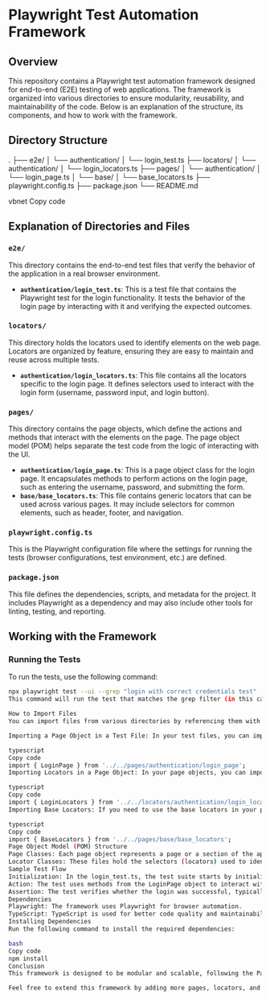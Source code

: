 # Playwright Test Automation Framework

## Overview

This repository contains a Playwright test automation framework designed for end-to-end (E2E) testing of web
applications. The framework is organized into various directories to ensure modularity, reusability, and maintainability
of the code. Below is an explanation of the structure, its components, and how to work with the framework.

## Directory Structure

. ├── e2e/ │ └── authentication/ │ └── login_test.ts ├── locators/ │ └── authentication/ │ └── login_locators.ts ├──
pages/ │ └── authentication/ │ └── login_page.ts │ └── base/ │ └── base_locators.ts ├── playwright.config.ts ├──
package.json └── README.md

vbnet
Copy code

## Explanation of Directories and Files

### `e2e/`

This directory contains the end-to-end test files that verify the behavior of the application in a real browser
environment.

- **`authentication/login_test.ts`**: This is a test file that contains the Playwright test for the login functionality.
  It tests the behavior of the login page by interacting with it and verifying the expected outcomes.

### `locators/`

This directory holds the locators used to identify elements on the web page. Locators are organized by feature, ensuring
they are easy to maintain and reuse across multiple tests.

- **`authentication/login_locators.ts`**: This file contains all the locators specific to the login page. It defines
  selectors used to interact with the login form (username, password input, and login button).

### `pages/`

This directory contains the page objects, which define the actions and methods that interact with the elements on the
page. The page object model (POM) helps separate the test code from the logic of interacting with the UI.

- **`authentication/login_page.ts`**: This is a page object class for the login page. It encapsulates methods to perform
  actions on the login page, such as entering the username, password, and submitting the form.
- **`base/base_locators.ts`**: This file contains generic locators that can be used across various pages. It may include
  selectors for common elements, such as header, footer, and navigation.

### `playwright.config.ts`

This is the Playwright configuration file where the settings for running the tests (browser configurations, test
environment, etc.) are defined.

### `package.json`

This file defines the dependencies, scripts, and metadata for the project. It includes Playwright as a dependency and
may also include other tools for linting, testing, and reporting.

## Working with the Framework

### Running the Tests

To run the tests, use the following command:

```bash
npx playwright test --ui --grep "login with correct credentials test"
This command will run the test that matches the grep filter (in this case, a test related to logging in with correct credentials).

How to Import Files
You can import files from various directories by referencing them with relative paths. Below are some examples of how to import different files:

Importing a Page Object in a Test File: In your test files, you can import the login page object like this:

typescript
Copy code
import { LoginPage } from '../../pages/authentication/login_page';
Importing Locators in a Page Object: In your page objects, you can import locators like this:

typescript
Copy code
import { LoginLocators } from '../../locators/authentication/login_locators';
Importing Base Locators: If you need to use the base locators in your page objects, import them like this:

typescript
Copy code
import { BaseLocators } from '../../pages/base/base_locators';
Page Object Model (POM) Structure
Page Classes: Each page object represents a page or a section of the application. Page objects encapsulate methods that interact with elements (locators) on that page.
Locator Classes: These files hold the selectors (locators) used to identify the elements on the page. The locators are imported into the page object class, which then uses them to interact with the web elements.
Sample Test Flow
Initialization: In the login_test.ts, the test suite starts by initializing the LoginPage object.
Action: The test uses methods from the LoginPage object to interact with the login form (e.g., entering a username, entering a password, and clicking the login button).
Assertion: The test verifies whether the login was successful, typically by checking if a user is redirected to the dashboard or if an error message is displayed.
Dependencies
Playwright: The framework uses Playwright for browser automation.
TypeScript: TypeScript is used for better code quality and maintainability.
Installing Dependencies
Run the following command to install the required dependencies:

bash
Copy code
npm install
Conclusion
This framework is designed to be modular and scalable, following the Page Object Model (POM) pattern. The structure allows for easy maintenance, as changes to locators or page logic can be made in one place and automatically reflected across the tests.

Feel free to extend this framework by adding more pages, locators, and tests as needed.